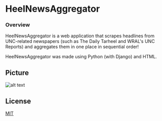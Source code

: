 # HeelNewsAggregator

### Overview
HeelNewsAggregator is a web application that scrapes headlines from UNC-related newspapers (such as The Daily Tarheel and WRAL's UNC Reports) and aggregates them in one place in sequential order!

HeelNewsAggregator was made using Python (with Django) and HTML.

## Picture
![alt text](https://i.gyazo.com/1cf9a195069ed6d4be71f02a602218c2.png)

## License
[MIT](LICENSE)

